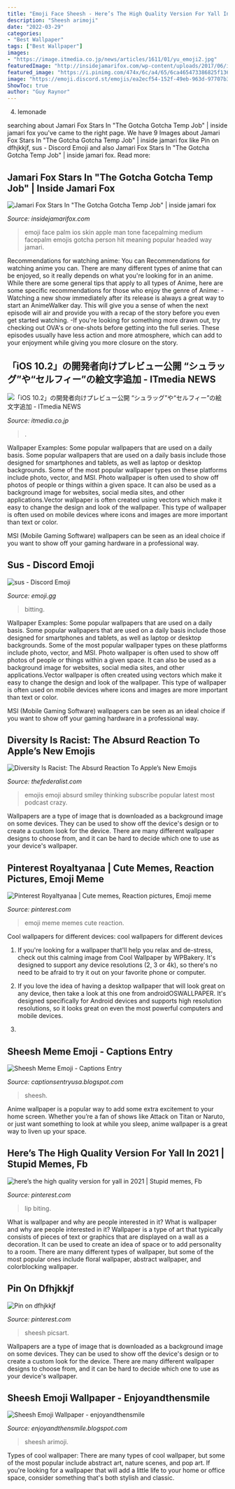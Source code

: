 ```yaml
---
title: "Emoji Face Sheesh - Here’s The High Quality Version For Yall In 2021"
description: "Sheesh arimoji"
date: "2022-03-29"
categories:
- "Best Wallpaper"
tags: ["Best Wallpaper"]
images:
- "https://image.itmedia.co.jp/news/articles/1611/01/yu_emoji2.jpg"
featuredImage: "http://insidejamarifox.com/wp-content/uploads/2017/06/ios-10-face-palm-emoji.jpg"
featured_image: "https://i.pinimg.com/474x/6c/a4/65/6ca465473386825f1361ffdd111bfdf9.jpg"
image: "https://emoji.discord.st/emojis/ea2ecf54-152f-49eb-963d-97707b32ade4.png"
ShowToc: true
author: "Guy Raynor"
---
```



4. lemonade 

	

		
searching about Jamari Fox Stars In &quot;The Gotcha Gotcha Temp Job&quot; | inside jamari fox you've came to the right page. We have 9 Images about Jamari Fox Stars In &quot;The Gotcha Gotcha Temp Job&quot; | inside jamari fox like Pin on dfhjkkjf, sus - Discord Emoji and also Jamari Fox Stars In &quot;The Gotcha Gotcha Temp Job&quot; | inside jamari fox. Read more:
		
    
## Jamari Fox Stars In &quot;The Gotcha Gotcha Temp Job&quot; | Inside Jamari Fox

<img loading=lazy src="http://insidejamarifox.com/wp-content/uploads/2017/06/ios-10-face-palm-emoji.jpg" onerror="this.onerror=null;this.src='https://tse3.mm.bing.net/th?id=OIP.Myq8WUzqBFGNDIX6lJOzsgHaHa&amp;pid=15.1';" alt="Jamari Fox Stars In &quot;The Gotcha Gotcha Temp Job&quot; | inside jamari fox">

_Source: insidejamarifox.com_

>emoji face palm ios skin apple man tone facepalming medium facepalm emojis gotcha person hit meaning popular headed way jamari. 

	

Recommendations for watching anime: You can
Recommendations for watching anime you can. There are many different types of anime that can be enjoyed, so it really depends on what you're looking for in an anime. While there are some general tips that apply to all types of Anime, here are some specific recommendations for those who enjoy the genre of Anime: 
-Watching a new show immediately after its release is always a great way to start an AnimeWalker day. This will give you a sense of when the next episode will air and provide you with a recap of the story before you even get started watching. 
-If you're looking for something more drawn out, try checking out OVA's or one-shots before getting into the full series. These episodes usually have less action and more atmosphere, which can add to your enjoyment while giving you more closure on the story.

    
## 「iOS 10.2」の開発者向けプレビュー公開 “シュラッグ”や“セルフィー”の絵文字追加 - ITmedia NEWS

<img loading=lazy src="https://image.itmedia.co.jp/news/articles/1611/01/yu_emoji2.jpg" onerror="this.onerror=null;this.src='https://tse4.mm.bing.net/th?id=OIP.4_5P5Y2wt1lOrtnSNU8o3gHaGw&amp;pid=15.1';" alt="「iOS 10.2」の開発者向けプレビュー公開 “シュラッグ”や“セルフィー”の絵文字追加 - ITmedia NEWS">

_Source: itmedia.co.jp_

>. 

	

Wallpaper Examples: Some popular wallpapers that are used on a daily basis.
Some popular wallpapers that are used on a daily basis include those designed for smartphones and tablets, as well as laptop or desktop backgrounds. Some of the most popular wallpaper types on these platforms include photo, vector, and MSI. 
Photo wallpaper is often used to show off photos of people or things within a given space. It can also be used as a background image for websites, social media sites, and other applications.Vector wallpaper is often created using vectors which make it easy to change the design and look of the wallpaper. This type of wallpaper is often used on mobile devices where icons and images are more important than text or color. 

MSI (Mobile Gaming Software) wallpapers can be seen as an ideal choice if you want to show off your gaming hardware in a professional way.

    
## Sus - Discord Emoji

<img loading=lazy src="https://emoji.gg/assets/emoji/9695-lip-bitting.png" onerror="this.onerror=null;this.src='https://tse4.mm.bing.net/th?id=OIP.qDa0uNck8uBn3jcY93UtogHaHZ&amp;pid=15.1';" alt="sus - Discord Emoji">

_Source: emoji.gg_

>bitting. 

	

Wallpaper Examples: Some popular wallpapers that are used on a daily basis.
Some popular wallpapers that are used on a daily basis include those designed for smartphones and tablets, as well as laptop or desktop backgrounds. Some of the most popular wallpaper types on these platforms include photo, vector, and MSI. 
Photo wallpaper is often used to show off photos of people or things within a given space. It can also be used as a background image for websites, social media sites, and other applications.Vector wallpaper is often created using vectors which make it easy to change the design and look of the wallpaper. This type of wallpaper is often used on mobile devices where icons and images are more important than text or color. 

MSI (Mobile Gaming Software) wallpapers can be seen as an ideal choice if you want to show off your gaming hardware in a professional way.

    
## Diversity Is Racist: The Absurd Reaction To Apple’s New Emojis

<img loading=lazy src="http://thefederalist.com/wp-content/uploads/2015/04/shutterstock_1950802341.jpg" onerror="this.onerror=null;this.src='https://tse4.mm.bing.net/th?id=OIP.mVrvHq0vZrktoD01A9JETQHaFG&amp;pid=15.1';" alt="Diversity Is Racist: The Absurd Reaction To Apple’s New Emojis">

_Source: thefederalist.com_

>emojis emoji absurd smiley thinking subscribe popular latest most podcast crazy. 

	

Wallpapers are a type of image that is downloaded as a background image on some devices. They can be used to show off the device's design or to create a custom look for the device. There are many different wallpaper designs to choose from, and it can be hard to decide which one to use as your device's wallpaper.

    
## Pinterest Royaltyanaa | Cute Memes, Reaction Pictures, Emoji Meme

<img loading=lazy src="https://i.pinimg.com/736x/53/8f/3f/538f3f8f2d3c2b6539b1c17a1d3f85bc.jpg" onerror="this.onerror=null;this.src='https://tse2.mm.bing.net/th?id=OIP.ewCeOWGXcYdCunN2qzAeFwHaHQ&amp;pid=15.1';" alt="Pinterest Royaltyanaa | Cute memes, Reaction pictures, Emoji meme">

_Source: pinterest.com_

>emoji meme memes cute reaction. 

	

Cool wallpapers for different devices:
cool wallpapers for different devices 

1. If you're looking for a wallpaper that'll help you relax and de-stress, check out this calming image from Cool Wallpaper by WPBakery. It's designed to support any device resolutions (2, 3 or 4k), so there's no need to be afraid to try it out on your favorite phone or computer.

2. If you love the idea of having a desktop wallpaper that will look great on any device, then take a look at this one from androidOSWALLPAPER. It's designed specifically for Android devices and supports high resolution resolutions, so it looks great on even the most powerful computers and mobile devices.

3.

    
## Sheesh Meme Emoji - Captions Entry

<img loading=lazy src="https://emoji.discord.st/emojis/ea2ecf54-152f-49eb-963d-97707b32ade4.png" onerror="this.onerror=null;this.src='https://tse4.mm.bing.net/th?id=OIP.BtjPHjpzvvmzJ01Dt8kA0wHaHs&amp;pid=15.1';" alt="Sheesh Meme Emoji - Captions Entry">

_Source: captionsentryusa.blogspot.com_

>sheesh. 

	

Anime wallpaper is a popular way to add some extra excitement to your home screen. Whether you’re a fan of shows like Attack on Titan or Naruto, or just want something to look at while you sleep, anime wallpaper is a great way to liven up your space.

    
## Here’s The High Quality Version For Yall In 2021 | Stupid Memes, Fb

<img loading=lazy src="https://i.pinimg.com/originals/73/10/b8/7310b89cdb24d0364cbc0b971a3ebec1.jpg" onerror="this.onerror=null;this.src='https://tse3.mm.bing.net/th?id=OIP._aLUTKhCI-BF5UQDSPQ8yAHaJ1&amp;pid=15.1';" alt="here’s the high quality version for yall in 2021 | Stupid memes, Fb">

_Source: pinterest.com_

>lip biting. 

	

What is wallpaper and why are people interested in it?
What is wallpaper and why are people interested in it?
Wallpaper is a type of art that typically consists of pieces of text or graphics that are displayed on a wall as a decoration. It can be used to create an idea of space or to add personality to a room. There are many different types of wallpaper, but some of the most popular ones include floral wallpaper, abstract wallpaper, and colorblocking wallpaper.

    
## Pin On Dfhjkkjf

<img loading=lazy src="https://i.pinimg.com/originals/5b/0c/74/5b0c74f8275f5832528883875bef5b8d.png" onerror="this.onerror=null;this.src='https://tse4.mm.bing.net/th?id=OIP.EDPGv9D8r1EIbJTM6aLaHwHaJu&amp;pid=15.1';" alt="Pin on dfhjkkjf">

_Source: pinterest.com_

>sheesh picsart. 

	

Wallpapers are a type of image that is downloaded as a background image on some devices. They can be used to show off the device's design or to create a custom look for the device. There are many different wallpaper designs to choose from, and it can be hard to decide which one to use as your device's wallpaper.

    
## Sheesh Emoji Wallpaper - Enjoyandthensmile

<img loading=lazy src="https://i.pinimg.com/474x/6c/a4/65/6ca465473386825f1361ffdd111bfdf9.jpg" onerror="this.onerror=null;this.src='https://tse2.mm.bing.net/th?id=OIP.-4CYSS0rqMWiNX6LQVPLfAAAAA&amp;pid=15.1';" alt="Sheesh Emoji Wallpaper - enjoyandthensmile">

_Source: enjoyandthensmile.blogspot.com_

>sheesh arimoji. 

	

Types of cool wallpaper:
There are many types of cool wallpaper, but some of the most popular include abstract art, nature scenes, and pop art. If you're looking for a wallpaper that will add a little life to your home or office space, consider something that's both stylish and classic.


